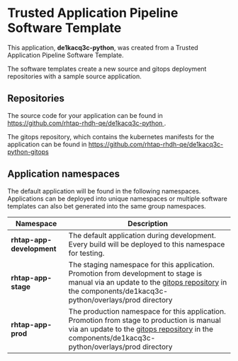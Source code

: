 # Trusted Application Pipeline Software Template

This application, **de1kacq3c-python**, was created from a Trusted Application Pipeline Software Template.

The software templates create a new source and gitops deployment repositories with a sample source application. 

## Repositories

The source code for your application can be found in [https://github.com/rhtap-rhdh-qe/de1kacq3c-python ](https://github.com/rhtap-rhdh-qe/de1kacq3c-python ).
 
The gitops repository, which contains the kubernetes manifests for the application can be found in 
[https://github.com/rhtap-rhdh-qe/de1kacq3c-python-gitops ](https://github.com/rhtap-rhdh-qe/de1kacq3c-python-gitops ) 

## Application namespaces 

The default application will be found in the following namespaces. Applications can be deployed into unique namespaces or multiple software templates can also bet generated into the same group namespaces.  

|  Namespace   |  Description   |  
| -------- | -------- |   
| **rhtap-app-development** | The default application during development. Every build will be deployed to this namespace for testing. | 
| **rhtap-app-stage** | The staging namespace for this application. Promotion from development to stage is manual via an update to the [gitops repository](https://github.com/rhtap-rhdh-qe/de1kacq3c-python-gitops ) in the components/de1kacq3c-python/overlays/prod directory |  
| **rhtap-app-prod** | The production namespace for this application. Promotion from stage to production is manual via an update to the [gitops repository](https://github.com/rhtap-rhdh-qe/de1kacq3c-python-gitops ) in the components/de1kacq3c-python/overlays/prod directory | 